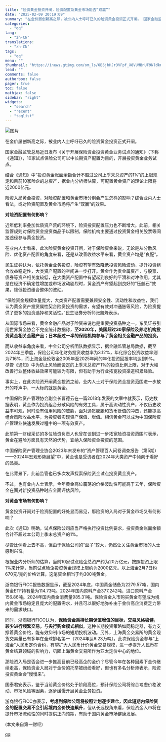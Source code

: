 ```yaml
---
title: "险资黄金投资开闸，险资配置及黄金市场能否“双赢”"
date: "2025-02-09 20:19:09"
summary: "在金价屡创新高之际，被业内人士呼吁已久的险资黄金投资正式开闸。 国家金融监管总局近日发布《关于开展保..."
categories:
  - "qq"
lang:
  - "zh-CN"
translations:
  - "zh-CN"
tags:
  - "qq"
menu: ""
thumbnail: "https://inews.gtimg.com/om_ls/OB5jbHJr3VFpf_X8VUMBnUF9NldknXZ96-grzGRgdDpxQAA_640360/0"
lead: ""
comments: false
authorbox: false
pager: true
toc: false
mathjax: false
sidebar: "right"
widgets:
  - "search"
  - "recent"
  - "taglist"
---
```


![图片](https://inews.gtimg.com/om_bt/O8uSnZJPytJjOiLIkwhTI6V0ioCvR9yi-g6MWShiJApm4AA/641)

在金价屡创新高之际，被业内人士呼吁已久的险资黄金投资正式开闸。

国家金融监管总局近日发布《关于开展保险资金投资黄金业务试点的通知》（下称《通知》），10家试点保险公司可以中长期资产配置为目的，开展投资黄金业务试点。

结合《通知》中“投资黄金账面余额合计不超过公司上季末总资产的1%”的上限规定和目前10家险企的总资产，据业内分析师估算，可配置黄金资产的理论上限将近2000亿元。

险资入局黄金投资，对险资配置和黄金市场分别会产生怎样的影响？综合业内人士看法，或对险资配置及黄金市场将产生“双赢”的效果。

**对险资配置有何影响？**

近年低利率叠加优质资产荒的环境下，险资投资配置压力也不断增大。此前，相关监管规则对保险资金投资商品予以限制，保险机构主要通过投资黄金相关股票等间接途径参与黄金投资。

在业内人士看来，此次险资黄金投资开闸，对于保险资金来说，无论是从分散风险、优化资产配置的角度来看，还是从改善收益水平来看，黄金资产均是“良配”。

民生证券认为，依托黄金业务投资，险资有望有效降低投资风险波动，提升投资组合收益稳定性，大类资产配置的空间进一步打开。黄金作为贵金属资产，与股票、债券等资产相关度较低，在大类资产配置中有望起到良好的平滑和对冲作用，尤其是在经济不确定性增加或市场波动剧烈时，黄金资产有望起到良好的“压舱石”效果，降低投资组合整体的波动。

“保险资金规模体量庞大，大类资产配置需要兼顾安全性、流动性和收益性，我们认为黄金资产投资属性契合险资投资的需求，有望有效对冲通胀等风险，为险资提供了更多的投资选择和灵活性。”民生证券分析师张凯烽表示。

从国际市场来看，黄金金融产品对于险资来说也是重要投资品种之一。东吴证券引用世界黄金协会不完全统计数据称，**至2020年，美国超过30家保险及养老机构投资黄金相关金融产品；日本超过一半的保险机构参与了黄金相关金融产品的投资。**

而从收益率角度来看，中金公司分析团队数据显示，据金融监管总局数据，截至2024年三季度，保险公司年化财务投资收益率为3.12%，年化综合投资收益率则为7.16%，而上海金及伦敦金2005年至2025年间的年化投资回报率均达到9%。尽管《通知》中为防止风险而设定的上季末总资产1%的投资比例上限，对于大幅改善行业整体收益效果可能较为有限，但有助于为行业拓宽投资渠道积累经验。

事实上，在此次险资开闸黄金投资之前，业内人士对于保险资金投资范围进一步放开的呼声中，一大标的就是黄金。

中国保险资产管理协会副会长曹德云在一篇2018年发表的文章中就表示，历史数据表明，黄金作为投资组合分散风险的有效工具，属于高流动性资产，不仅历史收益率可观，同时没有信用风险的威胁，面对通货膨胀和货币贬值的冲击，还能提高组合风险收益水平，为投资者实现资产保值、增值。相信黄金可以成为中国保险资产管理业快速发展过程中的一项有效资产。

此前第一财经采访的多位险资负责人也曾在谈到进一步拓宽险资投资范围时表示，黄金在避险方面具有天然的优势，宜纳入保险资金投资的范围。

中国保险资产管理业协会2023年末发布的“资产管理百人问卷调查报告（第5期）——2024年宏观形势展望”中，黄金也是受访者在2024年大类资产中倾向于看好的品类。

在此背景下，此前监管也已多次发声探索保险资金试点投资黄金资产。

不过，也有业内人士表示，今年黄金高位震荡的价格波动性可能高于去年，保险资金在面对新投资品种时应全面评估风险。

**对黄金市场有何影响？**

黄金投资开闸对于险资配置的好处显而易见，那险资的入局对于黄金市场又有何影响？

此次《通知》明确，试点保险公司应当严格执行投资比例要求，投资黄金账面余额合计不超过本公司上季末总资产的1%。

尽管比例看上去不高，但由于保险公司的“盘子”较大，仍然让关注黄金市场的人士感到兴奋。

根据业内分析师的估算，当前10家试点险企总资产约为20万亿元，按照投资上限1%来计算，当前试点险企投资黄金规模上限约为2000亿元。以上海金2月7日约670元/克的价格计算，这笔资金相当于约300吨黄金。

浙商银行FICC报告数据显示，截至2024年底，中国黄金储备为2279.57吨，国内黄金ETF持有量为114.73吨。2024年国内原料产金377.242吨，进口原料产金156.86吨。2024年国内黄金消费量985.31吨。保险资金入市购买黄金有望成为境内黄金市场稳定且庞大的配置需求，并且可以很好地弥补由于金价高企消费乏力带来的需求缺口。

同时，浙商银行FICC认为，**保险资金秉持长期保值增值的目标，交易风格稳健，较少进行频繁交易，与央行购金模式相似**。这种长期投资策略如同稳定器，有力支撑着黄金价格，能有效抑制市场的短期投机波动。另外，上海黄金交易所的黄金现货交易量已有多年在全球排名第一（2024年达6.23万吨）。此次保险资金参与“上海金”人民币定价合约，有望扩大人民币计价黄金交易规模，进一步提升人民币在黄金结算领域的影响力，巩固上海黄金交易所作为亚太定价中心的地位。

那险资入局是否会进一步推高目前已经高企的金价？尽管今年在各种因素下金价继续走高，保险资金入局对于金价的托举被纷纷看好，但也有多名分析师表示，险资投资黄金会“慢慢来”。

国泰君安表示，鉴于当前黄金价格处于阶段高位，预计保险公司将综合考虑价格波动、市场风险等因素，逐步缓慢开展黄金业务投资。

浙商银行FICC亦表示，**考虑到保险公司将按照计划逐步建仓，因此短期内保险资金的配置交易不会引起境内金价快速飙升**，但从长远视角来看，保险资金入市将在提升市场流动性的同时提供正向预期，有助于国内黄金市场健康发展。

 (本文来自第一财经)

[qq](https://new.qq.com/rain/a/20250209A05TL800)
